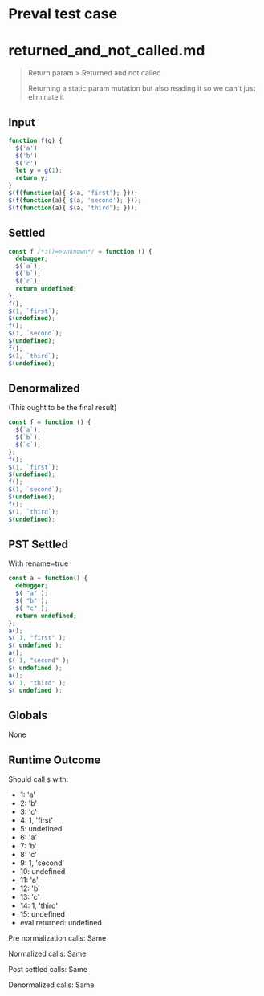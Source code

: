 # Preval test case

# returned_and_not_called.md

> Return param > Returned and not called
>
> Returning a static param mutation but also reading it so we can't just eliminate it

## Input

`````js filename=intro
function f(g) {
  $('a')
  $('b')
  $('c')
  let y = g(1);
  return y;
}
$(f(function(a){ $(a, 'first'); }));
$(f(function(a){ $(a, 'second'); }));
$(f(function(a){ $(a, 'third'); }));
`````


## Settled


`````js filename=intro
const f /*:()=>unknown*/ = function () {
  debugger;
  $(`a`);
  $(`b`);
  $(`c`);
  return undefined;
};
f();
$(1, `first`);
$(undefined);
f();
$(1, `second`);
$(undefined);
f();
$(1, `third`);
$(undefined);
`````


## Denormalized
(This ought to be the final result)

`````js filename=intro
const f = function () {
  $(`a`);
  $(`b`);
  $(`c`);
};
f();
$(1, `first`);
$(undefined);
f();
$(1, `second`);
$(undefined);
f();
$(1, `third`);
$(undefined);
`````


## PST Settled
With rename=true

`````js filename=intro
const a = function() {
  debugger;
  $( "a" );
  $( "b" );
  $( "c" );
  return undefined;
};
a();
$( 1, "first" );
$( undefined );
a();
$( 1, "second" );
$( undefined );
a();
$( 1, "third" );
$( undefined );
`````


## Globals


None


## Runtime Outcome


Should call `$` with:
 - 1: 'a'
 - 2: 'b'
 - 3: 'c'
 - 4: 1, 'first'
 - 5: undefined
 - 6: 'a'
 - 7: 'b'
 - 8: 'c'
 - 9: 1, 'second'
 - 10: undefined
 - 11: 'a'
 - 12: 'b'
 - 13: 'c'
 - 14: 1, 'third'
 - 15: undefined
 - eval returned: undefined

Pre normalization calls: Same

Normalized calls: Same

Post settled calls: Same

Denormalized calls: Same
